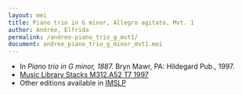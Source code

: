 ```yaml
---
layout: mei
title: Piano trio in G minor, Allegro agitato, Mvt. 1
author: Andrée, Elfrida
permalink: /andree-piano_trio_g_mvt1/
document: andree_piano_trio_g_minor_mvt1.mei
---
```


- In *Piano trio in G minor, 1887.* Bryn Mawr, PA: Hildegard Pub., 1997.
- <a href="https://tufts-primo.hosted.exlibrisgroup.com/permalink/f/bnf7qa/01TUN_ALMA2193046080003851" target="_blank">Music Library Stacks M312.A52 T7 1997</a>
- Other editions available in <a href="https://imslp.org/wiki/Piano_Trio_No.2_in_G_minor_(Andr%C3%A9e%2C_Elfrida)" target="_blank">IMSLP</a>
